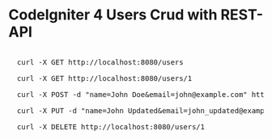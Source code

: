 # CodeIgniter 4  Users Crud with REST-API

<pre>
  
  curl -X GET http://localhost:8080/users

  curl -X GET http://localhost:8080/users/1

  curl -X POST -d "name=John Doe&email=john@example.com" http://localhost:8080/users

  curl -X PUT -d "name=John Updated&email=john_updated@example.com" http://localhost:8080/users/1

  curl -X DELETE http://localhost:8080/users/1

</pre>
